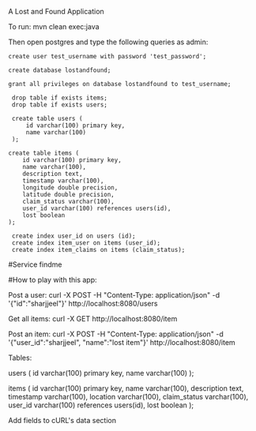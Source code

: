 A Lost and Found Application

To run:
mvn clean exec:java

Then open postgres and type the following queries as admin:

`create user test_username with password 'test_password';`

`create database lostandfound;`

`grant all privileges on database lostandfound to test_username;`

```
 drop table if exists items;
 drop table if exists users;

 create table users (
     id varchar(100) primary key,
     name varchar(100)
 );

create table items (
    id varchar(100) primary key,
    name varchar(100),
    description text,
    timestamp varchar(100),
    longitude double precision,
    latitude double precision,
    claim_status varchar(100),
    user_id varchar(100) references users(id),
    lost boolean
);

 create index user_id on users (id);
 create index item_user on items (user_id);
 create index item_claims on items (claim_status);

```

#Service
findme


#How to play with this app:

Post a user: curl -X POST -H "Content-Type: application/json" -d '{"id":"sharjjeel"}' http://localhost:8080/users

Get all items: curl -X GET http://localhost:8080/item

Post an item: curl -X POST -H "Content-Type: application/json" -d '{"user_id":"sharjjeel", "name":"lost item"}' http://localhost:8080/item

Tables:

users (
    id varchar(100) primary key,
    name varchar(100)
);

items (
    id varchar(100) primary key,
    name varchar(100),
    description text,
    timestamp varchar(100),
    location varchar(100),
    claim_status varchar(100),
    user_id varchar(100) references users(id),
    lost boolean
);

Add fields to cURL's data section